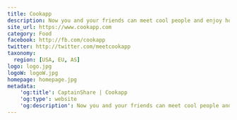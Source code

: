 ```yaml
---
title: Cookapp
description: Now you and your friends can meet cool people and enjoy homemade dishes at the chef's kitchen!
site_url: https://www.cookapp.com
category: Food
facebook: http://fb.com/cookapp
twitter: http://twitter.com/meetcookapp
taxonomy:
  region: [USA, EU, AS]
logo: logo.jpg
logoW: logoW.jpg
homepage: homepage.jpg
metadata:
    'og:title': CaptainShare | Cookapp
    'og:type': website
    'og:description': Now you and your friends can meet cool people and enjoy homemade dishes at the chef's kitchen!
---
```

